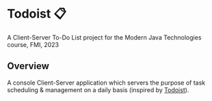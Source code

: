 # Todoist :clipboard:
A Client-Server To-Do List project for the Modern Java Technologies course, FMI, 2023

## Overview

A console Client-Server application which servers the purpose of task scheduling & management on a daily basis (inspired by [Todoist](https://www.todoist.com/)).
